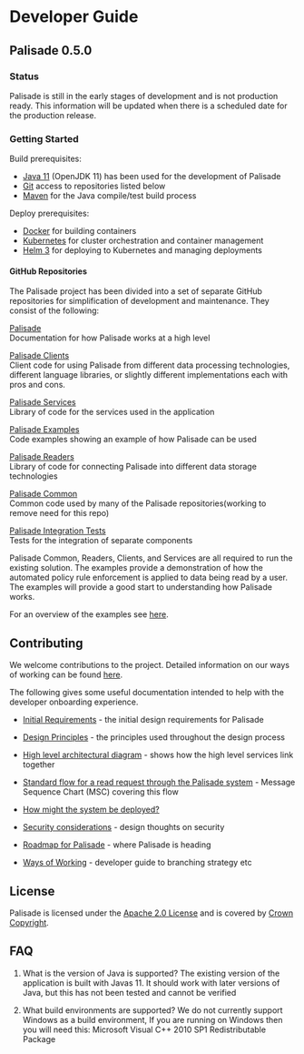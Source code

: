 <!---
Copyright 2018-2021 Crown Copyright

Licensed under the Apache License, Version 2.0 (the "License");
you may not use this file except in compliance with the License.
You may obtain a copy of the License at

  http://www.apache.org/licenses/LICENSE-2.0

Unless required by applicable law or agreed to in writing, software
distributed under the License is distributed on an "AS IS" BASIS,
WITHOUT WARRANTIES OR CONDITIONS OF ANY KIND, either express or implied.
See the License for the specific language governing permissions and
limitations under the License.
--->

# Developer Guide

## Palisade 0.5.0

### Status
Palisade is still in the early stages of development and is not production ready.
This information will be updated when there is a scheduled date for the production release.


### Getting Started
Build prerequisites:
* [Java 11](https://openjdk.java.net/projects/jdk/11/) (OpenJDK 11) has been used for the development of Palisade
* [Git](https://git-scm.com/) access to repositories listed below
* [Maven](https://maven.apache.org/) for the Java compile/test build process

Deploy prerequisites:
* [Docker](https://www.docker.com/) for building containers
* [Kubernetes](https://kubernetes.io/) for cluster orchestration and container management
* [Helm 3](https://helm.sh/) for deploying to Kubernetes and managing deployments
 

#### GitHub Repositories
The Palisade project has been divided into a set of separate GitHub repositories for simplification of development and maintenance.
They consist of the following:

[Palisade](https://gchq.github.io/Palisade)  
Documentation for how Palisade works at a high level

[Palisade Clients](https://github.com/gchq/Palisade-clients)  
Client code for using Palisade from different data processing technologies, different language libraries, or slightly different implementations each with pros and cons.

[Palisade Services](https://github.com/gchq/Palisade-services)  
Library of code for the services used in the application

[Palisade Examples](https://github.com/gchq/Palisade-examples)  
Code examples showing an example of how Palisade can be used

[Palisade Readers](https://github.com/gchq/Palisade-readers)  
Library of code for connecting Palisade into different data storage technologies

[Palisade Common](https://github.com/gchq/Palisade-common)  
Common code used by many of the Palisade repositories(working to remove need for this repo)

[Palisade Integration Tests](https://github.com/gchq/Palisade-integration-tests)  
Tests for the integration of separate components


Palisade Common, Readers, Clients, and Services are all required to run the existing solution.
The examples provide a demonstration of how the automated policy rule enforcement is applied to data being read by a user.
The examples will provide a good start to understanding how Palisade works.

For an overview of the examples see [here](https://github.com/gchq/Palisade-examples).


## Contributing
We welcome contributions to the project.
Detailed information on our ways of working can be found [here](ways_of_working.md).

The following gives some useful documentation intended to help with the developer onboarding experience.

* [Initial Requirements](initial_requirements.md) - the initial design requirements for Palisade

* [Design Principles](design_principles.md) - the principles used throughout the design process

* [High level architectural diagram](component_descriptions.md) - shows how the high level services link together

* [Standard flow for a read request through the Palisade system](read_process.md) - Message Sequence Chart (MSC) covering this flow

* [How might the system be deployed?](deployments.md)

* [Security considerations](security_considerations.md) - design thoughts on security

* [Roadmap for Palisade](roadmap.md) - where Palisade is heading

* [Ways of Working](ways_of_working.md) - developer guide to branching strategy etc


## License
Palisade is licensed under the [Apache 2.0 License](https://www.apache.org/licenses/LICENSE-2.0) and is covered by [Crown Copyright](https://www.nationalarchives.gov.uk/information-management/re-using-public-sector-information/copyright-and-re-use/crown-copyright/).


## FAQ
1. What is the version of Java is supported?
   The existing version of the application is built with Javas 11.
   It should work with later versions of Java, but this has not been tested and cannot be verified

1. What build environments are supported?
   We do not currently support Windows as a build environment, If you are running on Windows then you will need this: Microsoft Visual C++ 2010 SP1 Redistributable Package
